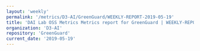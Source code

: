 ```yaml
---
layout: 'weekly'
permalink: '/metrics/D3-AI/GreenGuard/WEEKLY-REPORT-2019-05-19'
title: 'DAI Lab OSS Metrics Metrics report for GreenGuard | WEEKLY-REPORT-2019-05-19'
organization: 'D3-AI'
repository: 'GreenGuard'
current_date: '2019-05-19'
---
```

